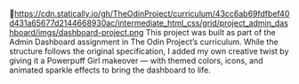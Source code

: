 🔗https://cdn.statically.io/gh/TheOdinProject/curriculum/43cc6ab69fdfbef40d431a65677d2144668930ac/intermediate_html_css/grid/project_admin_dashboard/imgs/dashboard-project.png
This project was built as part of the Admin Dashboard assignment in The Odin Project’s curriculum. While the structure follows the original specification, I added my own creative twist by giving it a Powerpuff Girl makeover — with themed colors, icons, and animated sparkle effects to bring the dashboard to life.
